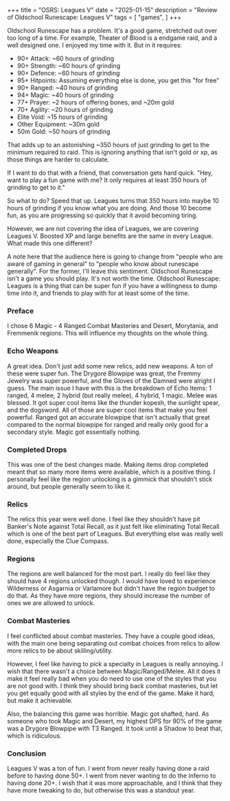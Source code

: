 +++
title = "OSRS: Leagues V"
date = "2025-01-15"
description = "Review of Oldschool Runescape: Leagues V"
tags = [
	"games",
]
+++

Oldschool Runescape has a problem. It's a good game, stretched out over too long of a time. For example, Theater of Blood is a endgame raid, and a well designed one. I enjoyed my time with it. But in it requires:

- 90+ Attack: ~60 hours of grinding
- 90+ Strength: ~60 hours of grinding
- 90+ Defence: ~60 hours of grinding
- 95+ Hitpoints: Assuming everything else is done, you get this "for free"
- 90+ Ranged: ~40 hours of grinding
- 94+ Magic: ~40 hours of grinding
- 77+ Prayer: ~2 hours of offering bones, and ~20m gold
- 70+ Agility: ~20 hours of grinding
- Elite Void: ~15 hours of grinding
- Other Equipment: ~30m gold
- 50m Gold: ~50 hours of grinding

That adds up to an astonishing ~350 hours of just grinding to get to the minimum required to raid. This is ignoring anything that isn't gold or xp, as those things are harder to calculate.

If I want to do that with a friend, that conversation gets hard quick. "Hey, want to play a fun game with me? It only requires at least 350 hours of grinding to get to it."

So what to do? Speed that up. Leagues turns that 350 hours into maybe 10 hours of grinding if you know what you are doing. And those 10 become fun, as you are progressing so quickly that it avoid becoming tiring.

However, we are not covering the idea of Leagues, we are covering Leagues V. Boosted XP and large benefits are the same in every League. What made this one different?

A note here that the audience here is going to change from "people who are aware of gaming in general" to "people who know about runescape generally". For the former, I'll leave this sentiment. Oldschool Runescape isn't a game you should play. It's not worth the time. Oldschool Runescape: Leagues is a thing that can be super fun if you have a willingness to dump time into it, and friends to play with for at least some of the time.

### Preface

I chose 6 Magic - 4 Ranged Combat Masteries and Desert, Morytania, and Fremmenik regions. This will influence my thoughts on the whole thing.

### Echo Weapons

A great idea. Don't just add some new relics, add new weapons. A ton of these were super fun. The Drygore Blowpipe was great, the Fremmy Jewelry was super powerful, and the Gloves of the Damned were alright I guess. The main issue I have with this is the breakdown of Echo Items: 1 ranged, 4 melee, 2 hybrid (but really melee), 4 hybrid, 1 magic. Melee was blessed. It got super cool items like the thunder kopesh, the sunlight spear, and the dogsword. All of those are super cool items that make you feel powerful. Ranged got an accurate blowpipe that isn't actually that great compared to the normal blowpipe for ranged and really only good for a secondary style. Magic got essentially nothing.

### Completed Drops

This was one of the best changes made. Making items drop completed meant that so many more items were available, which is a positive thing. I personally feel like the region unlocking is a gimmick that shouldn't stick around, but people generally seem to like it.

### Relics

The relics this year were well done. I feel like they shouldn't have pit Banker's Note against Total Recall, as it just felt like eliminating Total Recall which is one of the best part of Leagues. But everything else was really well done, especially the Clue Compass.

### Regions

The regions are well balanced for the most part. I really do feel like they should have 4 regions unlocked though. I would have loved to experience Wilderness or Asgarnia or Varlamore but didn't have the region budget to do that. As they have more regions, they should increase the number of ones we are allowed to unlock.

### Combat Masteries

I feel conflicted about combat masteries. They have a couple good ideas, with the main one being separating out combat choices from relics to allow more relics to be about skilling/utility.

However, I feel like having to pick a specialty in Leagues is really annoying. I wish that there wasn't a choice between Magic/Ranged/Melee. All it does it make it feel really bad when you do need to use one of the styles that you are not good with. I think they should bring back combat masteries, but let you get equally good with all styles by the end of the game. Make it hard, but make it achievable.

Also, the balancing this game was horrible. Magic got shafted, hard. As someone who took Magic and Desert, my highest DPS for 90% of the game was a Drygore Blowpipe with T3 Ranged. It took until a Shadow to beat that, which is ridiculous.

### Conclusion

Leagues V was a ton of fun. I went from never really having done a raid before to having done 50+. I went from never wanting to do the Inferno to having done 20+. I wish that it was more approachable, and I think that they have more tweaking to do, but otherwise this was a standout year.

